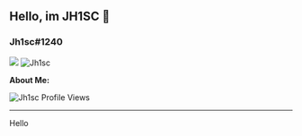 ## Hello, im JH1SC 🤯
### Jh1sc#1240
<img style="text-align: center" src="https://discord.c99.nl/widget/theme-3/827435578487472138.png">
<img src="https://github-profile-trophy.vercel.app/?username=Jh1sc&theme=onedark&margin-w=15&margin-h=15&column=7&v=2" alt="Jh1sc" />

**About Me:**
<p align="left"> <img src="https://komarev.com/ghpvc/?username=Jh1sc&label=Profile%20views&color=0e75b6&style=flat" alt="Jh1sc Profile Views" /> </p>

------------------

Hello

